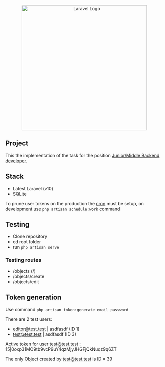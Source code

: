 <p align="center"><a href="https://laravel.com" target="_blank"><img src="https://raw.githubusercontent.com/laravel/art/master/logo-lockup/5%20SVG/2%20CMYK/1%20Full%20Color/laravel-logolockup-cmyk-red.svg" width="400" alt="Laravel Logo"></a></p>

## Project

This the implementation of the task for the position [Junior/Middle Backend developer](https://docs.google.com/document/d/1cxMd9c_LsXKr2SJ8jMhO03vEZQBDvPLyZ0uzCkZSQCU).

## Stack
- Latest Laravel (v10)
- SQLite

To prune user tokens on the production the [cron](https://laravel.com/docs/10.x/scheduling#scheduling-artisan-commands) 
must be setup, on development use `php artisan schedule:work` command

## Testing
- Clone repository
- cd root folder
- run `php artisan serve`

### Testing routes
- /objects (/)
- /objects/create
- /objects/edit

## Token generation
Use command `php artisan token:generate email password`

There are 2 test users:
- editor@test.test | asdfasdf (ID 1)
- test@test.test | asdfasdf (ID 3)

Active token for user 
test@test.test : 15|0oxp31MO9tb9vcP9uY4qzMjyJHGFjQkNuqz9q6ZT

The only Object created by test@test.test is ID = 39


